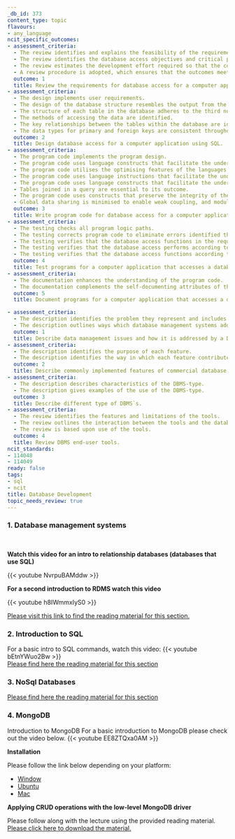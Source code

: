 ```yaml
---
_db_id: 373
content_type: topic
flavours:
- any_language
ncit_specific_outcomes:
- assessment_criteria:
  - The review identifies and explains the feasibility of the requirements. 
  - The review identifies the database access objectives and critical performance factors. 
  - The review estimates the development effort required so that the cost may be estimated. 
  - A review procedure is adopted, which ensures that the outcomes meet the database access requirements. 
  outcome: 1
  title: Review the requirements for database access for a computer application using SQL.
- assessment_criteria:
  - The design implements user requirements. 
  - The design of the database structure resembles the output from the data analysis. 
  - The structure of each table in the database adheres to the third normal form. 
  - The methods of accessing the data are identified. 
  - The key relationships between the tables within the database are identified. 
  - The data types for primary and foreign keys are consistent throughout the database. 
  outcome: 2
  title: Design database access for a computer application using SQL.
- assessment_criteria:
  - The program code implements the program design. 
  - The program code uses language constructs that facilitate the understanding of the code. 
  - The program code utilises the optimising features of the languages being used. 
  - The program code uses language instructions that facilitate the understanding op the code. 
  - The program code uses language constructs that facilitate the understanding of the code. 
  - Tables joined in a query are essential to its outcome. 
  - The program code uses constructs that preserve the integrity of the data being accessed by multiple users and processes. 
  - Global data sharing is minimised to enable weak coupling, and modules exhibit functional cohesion.
  outcome: 3
  title: Write program code for database access for a computer application using SQL.
- assessment_criteria:
  - The testing checks all program logic paths. 
  - The testing corrects program code to eliminate errors identified through testing. 
  - The testing verifies that the database access functions in the required environment. 
  - The testing verifies that the database access performs according to the design requirements. 
  - The testing verifies that the database access functions according to the design requirements. 
  outcome: 4
  title: Test programs for a computer application that accesses a database using SQL. 
- assessment_criteria:
  - The documentation enhances the understanding of the program code. 
  - The documentation complements the self-documenting attributes of the program code. 
  outcome: 5
  title: Document programs for a computer application that accesses a database using SQL. 

- assessment_criteria:
  - The description identifies the problem they represent and includes examples. 
  - The description outlines ways which database management systems address the issues. 
  outcome: 1
  title: Describe data management issues and how it is addressed by a DBMS.
- assessment_criteria:
  - The description identifies the purpose of each feature. 
  - The description identifies the way in which each feature contributes to the solution of data management issues. 
  outcome: 2
  title: Describe commonly implemented features of commercial database management systems. 
- assessment_criteria:
  - The description describes characteristics of the DBMS-type. 
  - The description gives examples of the use of the DBMS-type. 
  outcome: 3
  title: Describe different type of DBMS`s. 
- assessment_criteria:
  - The review identifies the features and limitations of the tools. 
  - The review outlines the interaction between the tools and the database. 
  - The review is based upon use of the tools. 
  outcome: 4
  title: Review DBMS end-user tools. 
ncit_standards:
- 114048
- 114049
ready: false
tags:
- sql
- ncit
title: Database Development
topic_needs_review: true
---
```


### 1. Database management systems
<br/>

**Watch this video for an intro to relationship databases (databases that use SQL)**

{{< youtube NvrpuBAMddw >}}
<br/>

**For a second introduction to RDMS watch this video**

{{< youtube h8IWmmxIyS0 >}}
<br/>

[Please visit this link to find the reading material for this section.](https://docs.google.com/presentation/d/1dMScjMotTkmfCypnV4eFmb5OQTIQaWXe3CL-Tr1ZHuc/edit?usp=sharing)
<br/>
### 2. Introduction to SQL
For a basic intro to SQL commands, watch this video:
{{< youtube bEtnYWuo2Bw >}} 
<br/>
[Please find here the reading material for this section](https://umuzi.gnomio.com/pluginfile.php/5047/mod_book/chapter/3565/Introduction%20to%20SQL.pdf)

### 3. NoSql Databases
[Please find here the reading material for this section](https://umuzi.gnomio.com/pluginfile.php/5047/mod_book/chapter/3566/NoSql%20presentation.pdf)

### 4. MongoDB
Introduction to MongoDB
For a basic introduction to MongoDB please check out the video below.
{{< youtube EE8ZTQxa0AM >}}

**Installation**

Please follow the link below depending on your platform:

 - [Window](https://docs.mongodb.com/manual/tutorial/install-mongodb-on-windows/)
 - [Ubuntu](https://docs.mongodb.com/manual/tutorial/install-mongodb-on-ubuntu/)
 - [Mac](https://docs.mongodb.com/manual/tutorial/install-mongodb-on-os-x/)

**Applying CRUD operations with the low-level MongoDB driver**

Please follow along with the lecture using the provided reading material. [Please click here to download the material.](https://umuzi.gnomio.com/pluginfile.php/5047/mod_book/chapter/3567/Node%20Craftsman.pdf)